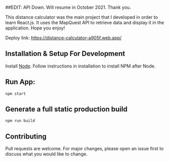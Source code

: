 ##EDIT: API Down. Will resume in October 2021. Thank you.

This distance calculator was the main project that I developed in order to learn React.js. It uses the MapQuest API to retrieve data and display it in the application. Hope you enjoy!

Deploy link: https://distance-calculator-a905f.web.app/

## Installation & Setup For Development

Install [Node](https://nodejs.org/en/). Follow instructions in installation to install NPM after Node.

## Run App: 
   ```
  npm start
  ```
## Generate a full static production build
  ```
  npm run build
  ```
## Contributing
Pull requests are welcome. For major changes, please open an issue first to discuss what you would like to change.



